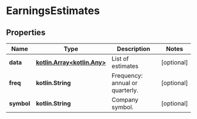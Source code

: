 
# EarningsEstimates

## Properties
Name | Type | Description | Notes
------------ | ------------- | ------------- | -------------
**data** | [**kotlin.Array&lt;kotlin.Any&gt;**](kotlin.Any.md) | List of estimates |  [optional]
**freq** | **kotlin.String** | Frequency: annual or quarterly. |  [optional]
**symbol** | **kotlin.String** | Company symbol. |  [optional]



